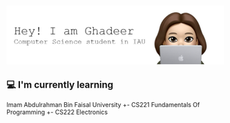 ![Header](./github-header-image1.png)
<h2> 💻 I'm currently learning </h2>
Imam Abdulrahman Bin Faisal University
+- CS221 Fundamentals Of Programming
+- CS222 Electronics

